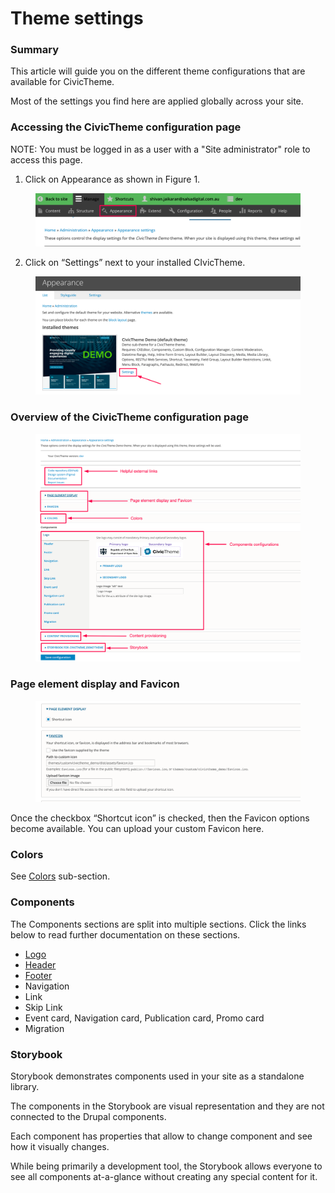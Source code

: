 # Theme settings

### Summary <a href="#civicthemeconfiguration-summary" id="civicthemeconfiguration-summary"></a>

This article will guide you on the different theme configurations that are available for CivicTheme.

Most of the settings you find here are applied globally across your site.

### Accessing the CivicTheme configuration page <a href="#civicthemeconfiguration-accessingthecivicthemeconfigurationpage" id="civicthemeconfiguration-accessingthecivicthemeconfigurationpage"></a>

NOTE: You must be logged in as a user with a "Site administrator" role to access this page.

1. Click on Appearance as shown in Figure 1.

<figure><img src="../.gitbook/assets/64eb74bb-6571-4cca-b032-891db0a53412.png" alt=""><figcaption></figcaption></figure>

2. Click on “Settings” next to your installed CIvicTheme.

<figure><img src="../.gitbook/assets/31b2eea2-e4b8-48bc-bcfc-e7fbf344735c.png" alt=""><figcaption></figcaption></figure>

### Overview of the CivicTheme configuration page <a href="#civicthemeconfiguration-overviewofthecivicthemeconfigurationpage" id="civicthemeconfiguration-overviewofthecivicthemeconfigurationpage"></a>

<figure><img src="../.gitbook/assets/65d7dac1-5441-4e71-88dc-eb1c6512a111.png" alt=""><figcaption></figcaption></figure>

### Page element display and Favicon <a href="#civicthemeconfiguration-pageelementdisplayandfavicon" id="civicthemeconfiguration-pageelementdisplayandfavicon"></a>

<figure><img src="../.gitbook/assets/0d81c5b7-33ef-4137-af48-91296556965c.png" alt=""><figcaption></figcaption></figure>

Once the checkbox “Shortcut icon” is checked, then the Favicon options become available. You can upload your custom Favicon here.

### Colors <a href="#civicthemeconfiguration-colors" id="civicthemeconfiguration-colors"></a>

See [Colors](../content-authoring/site-wide-configuration/theme-settings/colors.md) sub-section.

### Components <a href="#civicthemeconfiguration-components" id="civicthemeconfiguration-components"></a>

The Components sections are split into multiple sections. Click the links below to read further documentation on these sections.

* [Logo](../content-authoring/site-wide-configuration/logos.md)
* [Header](broken-reference)
* [Footer](broken-reference)
* Navigation
* Link
* Skip Link
* Event card, Navigation card, Publication card, Promo card
* Migration

### Storybook <a href="#civicthemeconfiguration-storybookfor-your_theme-theme" id="civicthemeconfiguration-storybookfor-your_theme-theme"></a>

Storybook demonstrates components used in your site as a standalone library.

The components in the Storybook are visual representation and they are not connected to the Drupal components.

Each component has properties that allow to change component and see how it visually changes.

While being primarily a development tool, the Storybook allows everyone to see all components at-a-glance without creating any special content for it.
